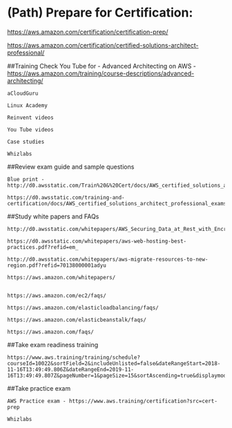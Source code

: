 # (Path) Prepare for Certification:

https://aws.amazon.com/certification/certification-prep/

https://aws.amazon.com/certification/certified-solutions-architect-professional/


##Training
	Check You Tube for - Advanced Architecting on AWS - https://aws.amazon.com/training/course-descriptions/advanced-architecting/
	
	aCloudGuru
	
	Linux Academy
	
	Reinvent videos
	
	You Tube videos
	
	Case studies
	
	Whizlabs
	
##Review exam guide and sample questions

	Blue print - http://d0.awsstatic.com/Train%20&%20Cert/docs/AWS_certified_solutions_architect_professional_blueprint.pdf
	
	https://d0.awsstatic.com/training-and-certification/docs/AWS_certified_solutions_architect_professional_examsample.pdf
	
##Study white papers and FAQs

	http://d0.awsstatic.com/whitepapers/AWS_Securing_Data_at_Rest_with_Encryption.pdf
	
	https://d0.awsstatic.com/whitepapers/aws-web-hosting-best-practices.pdf?refid=em_
	
	http://d0.awsstatic.com/whitepapers/aws-migrate-resources-to-new-region.pdf?refid=70138000001adyu
	
	https://aws.amazon.com/whitepapers/
	
	
	https://aws.amazon.com/ec2/faqs/
	
	https://aws.amazon.com/elasticloadbalancing/faqs/
	
	https://aws.amazon.com/elasticbeanstalk/faqs/
	
	https://aws.amazon.com/faqs/
	
##Take exam readiness training					

	https://www.aws.training/training/schedule?courseId=10022&sortField=2&includeUnlisted=false&dateRangeStart=2018-11-16T13:49:49.806Z&dateRangeEnd=2019-11-16T13:49:49.807Z&pageNumber=1&pageSize=15&sortAscending=true&displaymode=list&calendardate=
	
##Take practice exam

	AWS Practice exam - https://www.aws.training/certification?src=cert-prep
	
	Whizlabs
